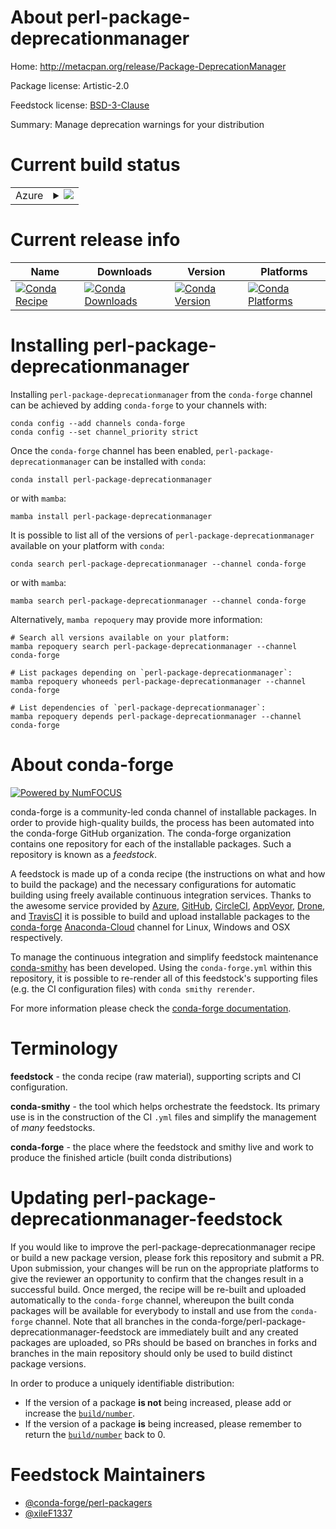 About perl-package-deprecationmanager
=====================================

Home: http://metacpan.org/release/Package-DeprecationManager

Package license: Artistic-2.0

Feedstock license: [BSD-3-Clause](https://github.com/conda-forge/perl-package-deprecationmanager-feedstock/blob/main/LICENSE.txt)

Summary: Manage deprecation warnings for your distribution

Current build status
====================


<table>
    
  <tr>
    <td>Azure</td>
    <td>
      <details>
        <summary>
          <a href="https://dev.azure.com/conda-forge/feedstock-builds/_build/latest?definitionId=18258&branchName=main">
            <img src="https://dev.azure.com/conda-forge/feedstock-builds/_apis/build/status/perl-package-deprecationmanager-feedstock?branchName=main">
          </a>
        </summary>
        <table>
          <thead><tr><th>Variant</th><th>Status</th></tr></thead>
          <tbody><tr>
              <td>linux_64</td>
              <td>
                <a href="https://dev.azure.com/conda-forge/feedstock-builds/_build/latest?definitionId=18258&branchName=main">
                  <img src="https://dev.azure.com/conda-forge/feedstock-builds/_apis/build/status/perl-package-deprecationmanager-feedstock?branchName=main&jobName=linux&configuration=linux%20linux_64_" alt="variant">
                </a>
              </td>
            </tr><tr>
              <td>osx_64</td>
              <td>
                <a href="https://dev.azure.com/conda-forge/feedstock-builds/_build/latest?definitionId=18258&branchName=main">
                  <img src="https://dev.azure.com/conda-forge/feedstock-builds/_apis/build/status/perl-package-deprecationmanager-feedstock?branchName=main&jobName=osx&configuration=osx%20osx_64_" alt="variant">
                </a>
              </td>
            </tr>
          </tbody>
        </table>
      </details>
    </td>
  </tr>
</table>

Current release info
====================

| Name | Downloads | Version | Platforms |
| --- | --- | --- | --- |
| [![Conda Recipe](https://img.shields.io/badge/recipe-perl--package--deprecationmanager-green.svg)](https://anaconda.org/conda-forge/perl-package-deprecationmanager) | [![Conda Downloads](https://img.shields.io/conda/dn/conda-forge/perl-package-deprecationmanager.svg)](https://anaconda.org/conda-forge/perl-package-deprecationmanager) | [![Conda Version](https://img.shields.io/conda/vn/conda-forge/perl-package-deprecationmanager.svg)](https://anaconda.org/conda-forge/perl-package-deprecationmanager) | [![Conda Platforms](https://img.shields.io/conda/pn/conda-forge/perl-package-deprecationmanager.svg)](https://anaconda.org/conda-forge/perl-package-deprecationmanager) |

Installing perl-package-deprecationmanager
==========================================

Installing `perl-package-deprecationmanager` from the `conda-forge` channel can be achieved by adding `conda-forge` to your channels with:

```
conda config --add channels conda-forge
conda config --set channel_priority strict
```

Once the `conda-forge` channel has been enabled, `perl-package-deprecationmanager` can be installed with `conda`:

```
conda install perl-package-deprecationmanager
```

or with `mamba`:

```
mamba install perl-package-deprecationmanager
```

It is possible to list all of the versions of `perl-package-deprecationmanager` available on your platform with `conda`:

```
conda search perl-package-deprecationmanager --channel conda-forge
```

or with `mamba`:

```
mamba search perl-package-deprecationmanager --channel conda-forge
```

Alternatively, `mamba repoquery` may provide more information:

```
# Search all versions available on your platform:
mamba repoquery search perl-package-deprecationmanager --channel conda-forge

# List packages depending on `perl-package-deprecationmanager`:
mamba repoquery whoneeds perl-package-deprecationmanager --channel conda-forge

# List dependencies of `perl-package-deprecationmanager`:
mamba repoquery depends perl-package-deprecationmanager --channel conda-forge
```


About conda-forge
=================

[![Powered by
NumFOCUS](https://img.shields.io/badge/powered%20by-NumFOCUS-orange.svg?style=flat&colorA=E1523D&colorB=007D8A)](https://numfocus.org)

conda-forge is a community-led conda channel of installable packages.
In order to provide high-quality builds, the process has been automated into the
conda-forge GitHub organization. The conda-forge organization contains one repository
for each of the installable packages. Such a repository is known as a *feedstock*.

A feedstock is made up of a conda recipe (the instructions on what and how to build
the package) and the necessary configurations for automatic building using freely
available continuous integration services. Thanks to the awesome service provided by
[Azure](https://azure.microsoft.com/en-us/services/devops/), [GitHub](https://github.com/),
[CircleCI](https://circleci.com/), [AppVeyor](https://www.appveyor.com/),
[Drone](https://cloud.drone.io/welcome), and [TravisCI](https://travis-ci.com/)
it is possible to build and upload installable packages to the
[conda-forge](https://anaconda.org/conda-forge) [Anaconda-Cloud](https://anaconda.org/)
channel for Linux, Windows and OSX respectively.

To manage the continuous integration and simplify feedstock maintenance
[conda-smithy](https://github.com/conda-forge/conda-smithy) has been developed.
Using the ``conda-forge.yml`` within this repository, it is possible to re-render all of
this feedstock's supporting files (e.g. the CI configuration files) with ``conda smithy rerender``.

For more information please check the [conda-forge documentation](https://conda-forge.org/docs/).

Terminology
===========

**feedstock** - the conda recipe (raw material), supporting scripts and CI configuration.

**conda-smithy** - the tool which helps orchestrate the feedstock.
                   Its primary use is in the construction of the CI ``.yml`` files
                   and simplify the management of *many* feedstocks.

**conda-forge** - the place where the feedstock and smithy live and work to
                  produce the finished article (built conda distributions)


Updating perl-package-deprecationmanager-feedstock
==================================================

If you would like to improve the perl-package-deprecationmanager recipe or build a new
package version, please fork this repository and submit a PR. Upon submission,
your changes will be run on the appropriate platforms to give the reviewer an
opportunity to confirm that the changes result in a successful build. Once
merged, the recipe will be re-built and uploaded automatically to the
`conda-forge` channel, whereupon the built conda packages will be available for
everybody to install and use from the `conda-forge` channel.
Note that all branches in the conda-forge/perl-package-deprecationmanager-feedstock are
immediately built and any created packages are uploaded, so PRs should be based
on branches in forks and branches in the main repository should only be used to
build distinct package versions.

In order to produce a uniquely identifiable distribution:
 * If the version of a package **is not** being increased, please add or increase
   the [``build/number``](https://docs.conda.io/projects/conda-build/en/latest/resources/define-metadata.html#build-number-and-string).
 * If the version of a package **is** being increased, please remember to return
   the [``build/number``](https://docs.conda.io/projects/conda-build/en/latest/resources/define-metadata.html#build-number-and-string)
   back to 0.

Feedstock Maintainers
=====================

* [@conda-forge/perl-packagers](https://github.com/conda-forge/perl-packagers/)
* [@xileF1337](https://github.com/xileF1337/)


<!-- dummy commit to enable rerendering -->


